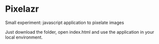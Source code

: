 Pixelazr
========

Small experiment: javascript application to pixelate images

Just download the folder, open index.html and use the application in your local environment.
